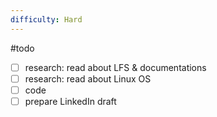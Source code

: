 ```yaml
---
difficulty: Hard
---
```


#todo 

- [ ] research: read about LFS & documentations
- [ ] research: read about Linux OS
- [ ] code
- [ ] prepare LinkedIn draft
